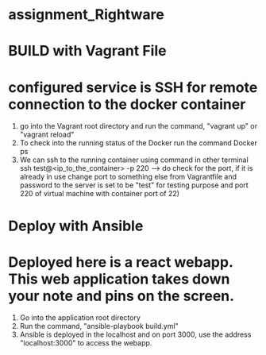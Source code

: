 # assignment_Rightware

# BUILD with Vagrant File
# configured service is SSH for remote connection to the docker container

1. go into the Vagrant root directory and run the command,
        "vagrant up" or 
        "vagrant reload"
2. To check into the running status of the Docker run the command
         Docker ps
3. We can ssh to the running container using command in other terminal
         ssh test@<ip_to_the_container> -p 220 --> do check for the port, if it is already in use change port to something else from Vagrantfile and password to the server is set to be "test" for testing purpose and port 220 of virtual machine with container port of 22)


# Deploy with Ansible

# Deployed here is a react webapp. This web application takes down your note and pins on the screen.

1. Go into the application root directory
2. Run the command, 
       "ansible-playbook build.yml"
3. Ansible is deployed in the localhost and on port 3000, use the address "localhost:3000" to access the webapp.

